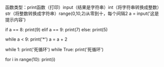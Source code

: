 函数类型：print函数（打印）input（结果是字符串）int（将字符串转换成整数）str（将整数转换成字符串）range(0,10,2)从零到十，每个间隔2
a = input('这是提示内容')  

if a == 8:
    print(9)
elif a == 9:
    print(7)
else:
    print(5)

while a < 9:
    print('*')
    a = a + 2
    
while 1:
    print('死循环')
while True:
    print('死循环')
    
for i in range(10):
    print(i)
